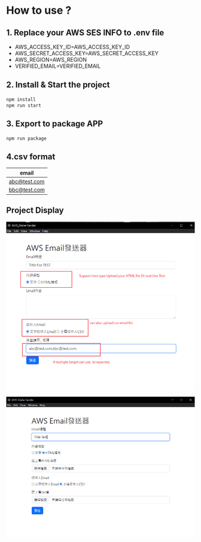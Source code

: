 # How to use ?

## 1. Replace your AWS SES INFO to .env file

- AWS_ACCESS_KEY_ID=AWS_ACCESS_KEY_ID
- AWS_SECRET_ACCESS_KEY=AWS_SECRET_ACCESS_KEY
- AWS_REGION=AWS_REGION
- VERIFIED_EMAIL=VERIFIED_EMAIL

## 2. Install & Start the project

```
npm install
npm run start
```

## 3. Export to package APP

```
npm run package
```

## 4.csv format

| email        |
| ------------ |
| abc@test.com |
| bbc@test.com |

## Project Display

![Alt Text](README_info/Intro1.png)

![Alt Text](README_info/Intro2.png)
